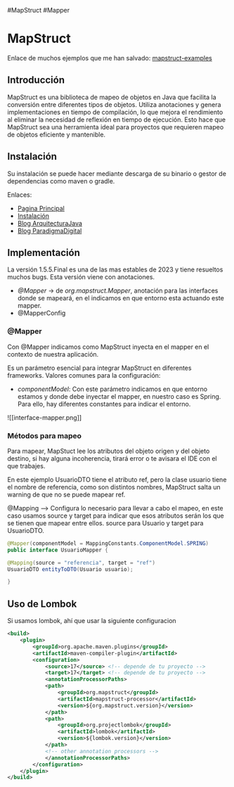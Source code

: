 #MapStruct #Mapper
# MapStruct
Enlace de muchos ejemplos que me han salvado: [mapstruct-examples](https://github.com/mapstruct/mapstruct-examples)

## Introducción

MapStruct es una biblioteca de mapeo de objetos en Java que facilita la conversión entre diferentes tipos de objetos. Utiliza anotaciones y genera implementaciones en tiempo de compilación, lo que mejora el rendimiento al eliminar la necesidad de reflexión en tiempo de ejecución. Esto hace que MapStruct sea una herramienta ideal para proyectos que requieren mapeo de objetos eficiente y mantenible.

## Instalación

Su instalación se puede hacer mediante descarga de su binario o gestor de dependencias como maven o gradle.

Enlaces: 
- [Pagina Principal](https://mapstruct.org/)
- [Instalación](https://mapstruct.org/documentation/installation/)
- [Blog ArquitecturaJava](https://www.arquitecturajava.com/java-mapping-con-mapstruts-y-anotaciones/)  
- [Blog ParadigmaDigital](https://www.paradigmadigital.com/dev/mapstruct/)
 
## Implementación

La versión 1.5.5.Final es una de las mas estables de 2023 y tiene resueltos muchos bugs. Esta versión viene con anotaciones.

- _@Mapper_ -> de _org.mapstruct.Mapper_, anotación para las interfaces donde se mapeará, en el indicamos en que entorno esta actuando este mapper.
- @MapperConfig

### @Mapper

Con @Mapper indicamos como MapStruct inyecta en el mapper en el contexto de nuestra aplicación. 

Es un parámetro esencial para integrar MapStruct en diferentes frameworks. Valores comunes para la configuración:

- _componentModel_: Con este parámetro indicamos en que entorno estamos y donde debe inyectar el mapper, en nuestro caso es Spring. Para ello, hay diferentes constantes para indicar el entorno. 

![[interface-mapper.png]]

### Métodos para mapeo

Para mapear, MapStuct lee los atributos del objeto origen y del objeto destino, si hay alguna incoherencia, tirará error o te avisara el IDE con el que trabajes.

En este ejemplo UsuarioDTO tiene el atributo ref, pero la clase usuario tiene el nombre de referencia, como son distintos nombres, MapStruct salta un warning de que no se puede mapear ref.

@Mapping --> Configura lo necesario para llevar a cabo el mapeo, en este caso usamos source y target para indicar que esos atributos serán los que se tienen que mapear entre ellos. source para Usuario y target para UsuarioDTO.

```java title='Metodo para mapear'
@Mapper(componentModel = MappingConstants.ComponentModel.SPRING)
public interface UsuarioMapper {

@Mapping(source = "referencia", target = "ref")
UsuarioDTO entityToDTO(Usuario usuario);

}
```



## Uso de Lombok 

Si usamos lombok, ahí que usar la siguiente configuracion

```xml hl:14-18 title='Configuracion en pom.xml'
<build>
	<plugin>
		<groupId>org.apache.maven.plugins</groupId>
		<artifactId>maven-compiler-plugin</artifactId>
		<configuration>
			<source>17</source> <!-- depende de tu proyecto -->
			<target>17</target> <!-- depende de tu proyecto -->
			<annotationProcessorPaths>
			<path>
				<groupId>org.mapstruct</groupId>
				<artifactId>mapstruct-processor</artifactId>
				<version>${org.mapstruct.version}</version>
			</path>
			<path>
				<groupId>org.projectlombok</groupId>
				<artifactId>lombok</artifactId>
				<version>${lombok.version}</version>
			</path>
			<!-- other annotation processors -->
			</annotationProcessorPaths>
		</configuration>
	</plugin>
</build>
```